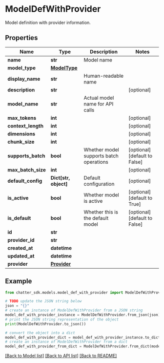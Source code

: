 # ModelDefWithProvider

Model definition with provider information.

## Properties

Name | Type | Description | Notes
------------ | ------------- | ------------- | -------------
**name** | **str** | Model name | 
**model_type** | [**ModelType**](ModelType.md) |  | 
**display_name** | **str** | Human-readable name | 
**description** | **str** |  | [optional] 
**model_name** | **str** | Actual model name for API calls | 
**max_tokens** | **int** |  | [optional] 
**context_length** | **int** |  | [optional] 
**dimensions** | **int** |  | [optional] 
**chunk_size** | **int** |  | [optional] 
**supports_batch** | **bool** | Whether model supports batch operations | [optional] [default to False]
**max_batch_size** | **int** |  | [optional] 
**default_config** | **Dict[str, object]** | Default configuration | [optional] 
**is_active** | **bool** | Whether model is active | [optional] [default to True]
**is_default** | **bool** | Whether this is the default model | [optional] [default to False]
**id** | **str** |  | 
**provider_id** | **str** |  | 
**created_at** | **datetime** |  | 
**updated_at** | **datetime** |  | 
**provider** | [**Provider**](Provider.md) |  | 

## Example

```python
from chatter_sdk.models.model_def_with_provider import ModelDefWithProvider

# TODO update the JSON string below
json = "{}"
# create an instance of ModelDefWithProvider from a JSON string
model_def_with_provider_instance = ModelDefWithProvider.from_json(json)
# print the JSON string representation of the object
print(ModelDefWithProvider.to_json())

# convert the object into a dict
model_def_with_provider_dict = model_def_with_provider_instance.to_dict()
# create an instance of ModelDefWithProvider from a dict
model_def_with_provider_from_dict = ModelDefWithProvider.from_dict(model_def_with_provider_dict)
```
[[Back to Model list]](../README.md#documentation-for-models) [[Back to API list]](../README.md#documentation-for-api-endpoints) [[Back to README]](../README.md)


